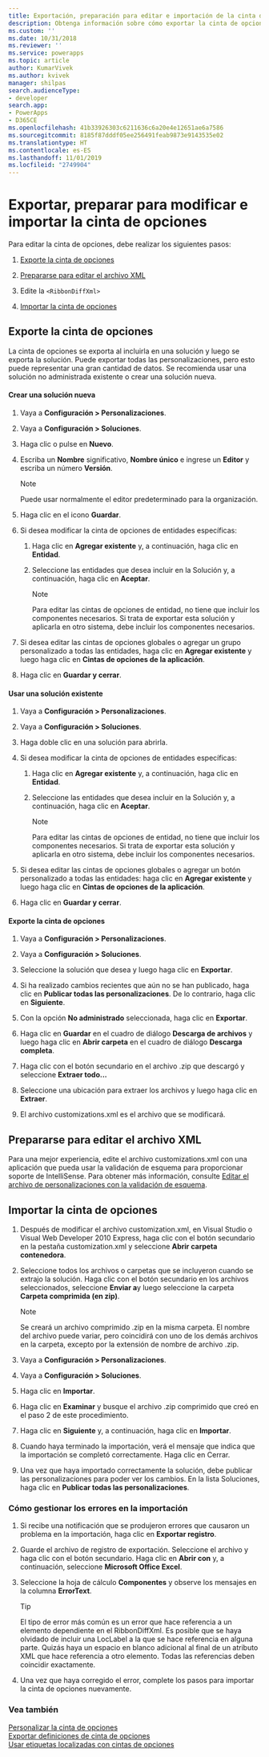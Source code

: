 ```yaml
---
title: Exportación, preparación para editar e importación de la cinta de opciones (aplicaciones basadas en modelos) | Microsoft Docs
description: Obtenga información sobre cómo exportar la cinta de opciones al incluirla en una solución y, a continuación, exportando la solución. Puede exportar todas las personalizaciones, pero esto puede representar una gran cantidad de datos. Se recomienda usar una solución no administrada existente o crear una solución nueva.
ms.custom: ''
ms.date: 10/31/2018
ms.reviewer: ''
ms.service: powerapps
ms.topic: article
author: KumarVivek
ms.author: kvivek
manager: shilpas
search.audienceType:
- developer
search.app:
- PowerApps
- D365CE
ms.openlocfilehash: 41b33926303c6211636c6a20e4e12651ae6a7586
ms.sourcegitcommit: 8185f87dddf05ee256491feab9873e9143535e02
ms.translationtype: HT
ms.contentlocale: es-ES
ms.lasthandoff: 11/01/2019
ms.locfileid: "2749904"
---
```

# <a name="export-prepare-to-edit-and-import-the-ribbon"></a>Exportar, preparar para modificar e importar la cinta de opciones

<!-- https://docs.microsoft.com/dynamics365/customer-engagement/developer/customize-dev/export-prepare-edit-import-ribbon -->

Para editar la cinta de opciones, debe realizar los siguientes pasos:  
  
1.  [Exporte la cinta de opciones](export-prepare-edit-import-ribbon.md#BKMK_ExportTheRibbon)  
  
2.  [Prepararse para editar el archivo XML](export-prepare-edit-import-ribbon.md#BKMK_PrepareToEditTheXML)  
  
3.  Edite la `<RibbonDiffXml>`  
  
4.  [Importar la cinta de opciones](export-prepare-edit-import-ribbon.md#BKMK_ImportTheRibbon)  
  
<a name="BKMK_ExportTheRibbon"></a>   
## <a name="export-the-ribbon"></a>Exporte la cinta de opciones  
 La cinta de opciones se exporta al incluirla en una solución y luego se exporta la solución. Puede exportar todas las personalizaciones, pero esto puede representar una gran cantidad de datos. Se recomienda usar una solución no administrada existente o crear una solución nueva.  
  
#### <a name="create-a-new-solution"></a>Crear una solución nueva  
  
1. Vaya a **Configuración > Personalizaciones**.
1. Vaya a **Configuración > Soluciones**.
1. Haga clic o pulse en **Nuevo**.  
1. Escriba un **Nombre** significativo, **Nombre único** e ingrese un **Editor** y escriba un número **Versión**.  
  
   > [!NOTE]
   >  Puede usar normalmente el editor predeterminado para la organización.  
  
6. Haga clic en el icono **Guardar**.  
  
7. Si desea modificar la cinta de opciones de entidades específicas:  
  
   1.  Haga clic en **Agregar existente** y, a continuación, haga clic en **Entidad**.  
  
   2.  Seleccione las entidades que desea incluir en la Solución y, a continuación, haga clic en **Aceptar**.  
  
       > [!NOTE]
       >  Para editar las cintas de opciones de entidad, no tiene que incluir los componentes necesarios. Si trata de exportar esta solución y aplicarla en otro sistema, debe incluir los componentes necesarios.  
  
8. Si desea editar las cintas de opciones globales o agregar un grupo personalizado a todas las entidades, haga clic en **Agregar existente** y luego haga clic en **Cintas de opciones de la aplicación**.  
  
9. Haga clic en **Guardar y cerrar**.  
  
#### <a name="use-an-existing-solution"></a>Usar una solución existente  
  
1. Vaya a **Configuración > Personalizaciones**.
1. Vaya a **Configuración > Soluciones**. 
1. Haga doble clic en una solución para abrirla.  
  
5. Si desea modificar la cinta de opciones de entidades específicas:  
  
   1.  Haga clic en **Agregar existente** y, a continuación, haga clic en **Entidad**.  
  
   2.  Seleccione las entidades que desea incluir en la Solución y, a continuación, haga clic en **Aceptar**.  
  
       > [!NOTE]
       >  Para editar las cintas de opciones de entidad, no tiene que incluir los componentes necesarios. Si trata de exportar esta solución y aplicarla en otro sistema, debe incluir los componentes necesarios.  
  
6. Si desea editar las cintas de opciones globales o agregar un botón personalizado a todas las entidades: haga clic en **Agregar existente** y luego haga clic en **Cintas de opciones de la aplicación**.  
  
7. Haga clic en **Guardar y cerrar**.  
  
#### <a name="export-the-ribbon"></a>Exporte la cinta de opciones  
  
1. Vaya a **Configuración > Personalizaciones**.
1. Vaya a **Configuración > Soluciones**.
  
4. Seleccione la solución que desea y luego haga clic en **Exportar**.  
  
5. Si ha realizado cambios recientes que aún no se han publicado, haga clic en **Publicar todas las personalizaciones**. De lo contrario, haga clic en **Siguiente**.  
  
6. Con la opción **No administrado** seleccionada, haga clic en **Exportar**.  
  
7. Haga clic en **Guardar** en el cuadro de diálogo **Descarga de archivos** y luego haga clic en **Abrir carpeta** en el cuadro de diálogo **Descarga completa**.  
  
8. Haga clic con el botón secundario en el archivo .zip que descargó y seleccione **Extraer todo...**  
  
9. Seleccione una ubicación para extraer los archivos y luego haga clic en **Extraer**.  
  
10. El archivo customizations.xml es el archivo que se modificará.  
  
<a name="BKMK_PrepareToEditTheXML"></a>   
## <a name="prepare-to-edit-the-xml"></a>Prepararse para editar el archivo XML  
 Para una mejor experiencia, edite el archivo customizations.xml con una aplicación que pueda usar la validación de esquema para proporcionar soporte de IntelliSense. Para obtener más información, consulte [Editar el archivo de personalizaciones con la validación de esquema](edit-customizations-xml-file-schema-validation.md).  
  
<a name="BKMK_ImportTheRibbon"></a>   
## <a name="import-the-ribbon"></a>Importar la cinta de opciones  
  
1. Después de modificar el archivo customization.xml, en Visual Studio o Visual Web Developer 2010 Express, haga clic con el botón secundario en la pestaña customization.xml y seleccione **Abrir carpeta contenedora**.  
  
2. Seleccione todos los archivos o carpetas que se incluyeron cuando se extrajo la solución. Haga clic con el botón secundario en los archivos seleccionados, seleccione **Enviar a**y luego seleccione la carpeta **Carpeta comprimida (en zip)**.  
  
   > [!NOTE]
   >  Se creará un archivo comprimido .zip en la misma carpeta. El nombre del archivo puede variar, pero coincidirá con uno de los demás archivos en la carpeta, excepto por la extensión de nombre de archivo .zip.  
  
1. Vaya a **Configuración > Personalizaciones**.
1. Vaya a **Configuración > Soluciones**. 
  
6. Haga clic en **Importar**.  
  
7. Haga clic en **Examinar** y busque el archivo .zip comprimido que creó en el paso 2 de este procedimiento.  
  
8. Haga clic en **Siguiente** y, a continuación, haga clic en **Importar**.  
  
9. Cuando haya terminado la importación, verá el mensaje que indica que la importación se completó correctamente. Haga clic en Cerrar.  
  
10. Una vez que haya importado correctamente la solución, debe publicar las personalizaciones para poder ver los cambios. En la lista Soluciones, haga clic en **Publicar todas las personalizaciones**.  
  
<a name="BKMK_DealWithErrorsOnImport"></a>   
### <a name="dealing-with-errors-on-import"></a>Cómo gestionar los errores en la importación  
  
1.  Si recibe una notificación que se produjeron errores que causaron un problema en la importación, haga clic en **Exportar registro**.  
  
2.  Guarde el archivo de registro de exportación. Seleccione el archivo y haga clic con el botón secundario. Haga clic en **Abrir con** y, a continuación, seleccione **Microsoft Office Excel**.  
  
3.  Seleccione la hoja de cálculo **Componentes** y observe los mensajes en la columna **ErrorText**.  
  
    > [!TIP]
    >  El tipo de error más común es un error que hace referencia a un elemento dependiente en el RibbonDiffXml. Es posible que se haya olvidado de incluir una LocLabel a la que se hace referencia en alguna parte. Quizás haya un espacio en blanco adicional al final de un atributo XML que hace referencia a otro elemento. Todas las referencias deben coincidir exactamente.  
  
4.  Una vez que haya corregido el error, complete los pasos para importar la cinta de opciones nuevamente.  
  
### <a name="see-also"></a>Vea también  
 [Personalizar la cinta de opciones](customize-commands-ribbon.md)   
 [Exportar definiciones de cinta de opciones](export-ribbon-definitions.md)   
 [Usar etiquetas localizadas con cintas de opciones](use-localized-labels-ribbons.md)
